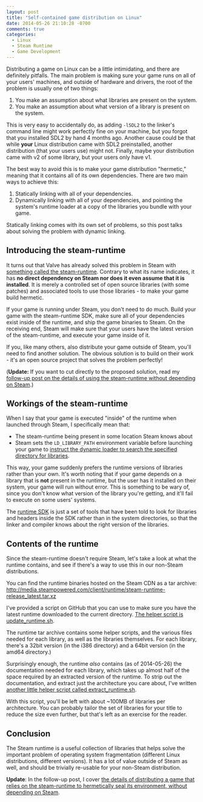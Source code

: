 ```yaml
---
layout: post
title: "Self-contained game distribution on Linux"
date: 2014-05-26 21:10:28 -0700
comments: true
categories:
  - Linux
  - Steam Runtime
  - Game Development
---
```


Distributing a game on Linux can be a little intimidating, and there are
definitely pitfalls. The main problem is making sure your game runs on
all of your users' machines, and outside of hardware and drivers, the
root of the problem is usually one of two things:

1. You make an assumption about what libraries are present on the system.
1. You make an assumption about what version of a library is present on the system.

This is very easy to accidentally do, as adding `-lSDL2` to the linker's
command line might work perfectly fine on your machine, but you forgot
that you installed SDL2 by hand 4 months ago. Another cause could be
that while **your** Linux distribution came with SDL2 preinstalled,
another distribution (that your users use) might not. Finally, maybe
your distribution came with v2 of some library, but your users only have
v1.

The best way to avoid this is to make your game distribution "hermetic,"
meaning that it contains all of its own dependencies. There are two main
ways to achieve this:

1. Statically linking with all of your dependencies.
1. Dynamically linking with all of your dependencies, and pointing the
   system's runtime loader at a copy of the libraries you bundle with
   your game.

Statically linking comes with its own set of problems, so this post
talks about solving the problem with dynamic linking.

## Introducing the steam-runtime

It turns out that Valve has already solved this problem in Steam with
[something called the steam-runtime][steam-runtime]. Contrary to what
its name indicates, it has **no direct dependency on Steam nor does it
even assume that it is installed**. It is merely a controlled set of
open source libraries (with some patches) and associated tools to use
those libraries - to make your game build hermetic.

<!-- more -->

If your game is running under Steam, you don't need to do much. Build
your game with the steam-runtime SDK, make sure all of your dependencies
exist inside of the runtime, and ship the game binaries to Steam. On the
receiving end, Steam will make sure that your users have the latest
version of the steam-runtime, and execute your game inside of it.

If you, like many others, also distribute your game outside of Steam,
you'll need to find another solution. The obvious solution is to build
on their work - it's an open source project that solves the problem
perfectly!

(**Update:** If you want to cut directly to the proposed solution, read
my [follow-up post on the details of using the steam-runtime without
depending on Steam][steamless-steam-runtime].)

## Workings of the steam-runtime

When I say that your game is executed "inside" of the runtime when
launched through Steam, I specifically mean that:

* The steam-runtime being present in some location Steam knows about
* Steam sets the `LD_LIBRARY_PATH` environment variable before launching
  your game to [instruct the dynamic loader to search the specified
  directory for libraries][ld_library_path].

This way, your game suddenly prefers the runtime versions of libraries
rather than your own. It's worth noting that if your game depends on a
library that is **not** present in the runtime, but the user has it
installed on their system, your game will run without error. This is
something to be wary of, since you don't know what version of the
library you're getting, and it'll fail to execute on some users'
systems.

The [runtime SDK][steam-runtime] is just a set of tools that have been
told to look for libraries and headers inside the SDK rather than in the
system directories, so that the linker and compiler knows about the
right version of the libraries.

## Contents of the runtime

Since the steam-runtime doesn't require Steam, let's take a look at what
the runtime contains, and see if there's a way to use this in our
non-Steam distributions.

You can find the runtime binaries hosted on the Steam CDN as a tar
archive:
http://media.steampowered.com/client/runtime/steam-runtime-release_latest.tar.xz

I've provided a script on GitHub that you can use to make sure you have
the latest runtime downloaded to the current directory. [The helper
script is update_runtime.sh][update_runtime].

The runtime tar archive contains some helper scripts, and the various
files needed for each library, as well as the libraries themselves. For
each library, there's a 32bit version (in the i386 directory) and a
64bit version (in the amd64 directory.)

Surprisingly enough, the runtime *also* contains (as of 2014-05-26) the
documentation needed for each library, which takes up almost half of the
space required by an extracted version of the runtime. To strip out the
documentation, and extract just the architecture you care about, I've
written [another little helper script called
extract_runtime.sh][extract_runtime].

With this script, you'll be left with about ~100MB of libraries per
architecture. You can probably tailor the set of libraries for your
title to reduce the size even further, but that's left as an exercise
for the reader.

## Conclusion

The Steam runtime is a useful collection of libraries that helps solve
the important problem of operating system fragmentation (different Linux
distributions, different versions). It has a lot of value outside of
Steam as well, and should be trivially re-usable for your non-Steam
distribution.

**Update**: In the follow-up post, I cover [the details of distributing
a game that relies on the steam-runtime to hermetically seal its
environment, without depending on Steam][steamless-steam-runtime].

[steam-runtime]: https://github.com/ValveSoftware/steam-runtime
[ld_library_path]: http://tldp.org/HOWTO/Program-Library-HOWTO/shared-libraries.html#AEN80
[extract_runtime]: https://github.com/jorgenpt/steam-runtime-helpers/blob/master/extract_runtime.sh
[update_runtime]: https://github.com/jorgenpt/steam-runtime-helpers/blob/master/update_runtime.sh
[steamless-steam-runtime]: /post/2014/05/28/steam-runtime-without-steam/
